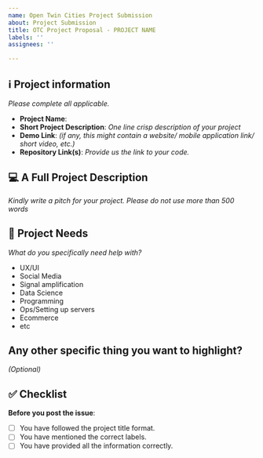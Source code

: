 ```yaml
---
name: Open Twin Cities Project Submission
about: Project Submission
title: OTC Project Proposal - PROJECT NAME
labels: ''
assignees: ''

---
```


## ℹ️ Project information
_Please complete all applicable._

- **Project Name**:
- **Short Project Description**: _One line crisp description of your project_
- **Demo Link**: _(if any, this might contain a website/ mobile application link/ short video, etc.)_
- **Repository Link(s)**: _Provide us the link to your code._


## 💻 A Full Project Description
_Kindly write a pitch for your project. Please do not use more than 500 words_


## 🔦 Project Needs
_What do you specifically need help with?_
* UX/UI
* Social Media
* Signal amplification
* Data Science
* Programming
* Ops/Setting up servers
* Ecommerce
* etc


## Any other specific thing you want to highlight?
_(Optional)_


## ✅ Checklist

**Before you post the issue**:
- [ ] You have followed the project title format.
- [ ] You have mentioned the correct labels.
- [ ] You have provided all the information correctly.
